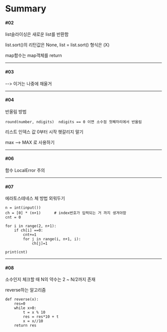 # Summary




#### #02

list슬라이싱은 새로운 list를 반환함

list.sort()의 리턴값은 None, list = list.sort() 형식은 (X)

map함수는 map객체를 return


---
#### #03

--> 이거는 나중에 채울거





---
#### #04

반올림 방법

```
round(number, ndigits)  ndigits == 0 이면 소수점 첫째자리에서 반올림
```

리스트 인덱스 값 0부터 시작 헷갈리지 말기

max --> MAX 로 사용하기


---
#### #06

함수 LocalError 주의


---
#### #07

에라토스테네스 체 방법 외워두기

```
n = int(input())
ch = [0] * (n+1)      # index번호가 입력되는 거 까지 생겨야함
cnt = 0

for i in range(2, n+1):
    if ch[i] ==0:
        cnt+=1
        for j in range(i, n+1, i):
            ch[j]=1

print(cnt)
```





---
#### #08

소수인지 체크할 때 N의 약수는 2 ~ N/2까지 존재


reverse하는 알고리즘

```
def reverse(x):
    res=0
    while x>0:
        t = x % 10
        res = res*10 + t
        x = x//10
    return res
```
